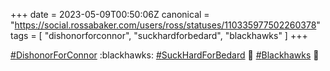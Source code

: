 +++
date = 2023-05-09T00:50:06Z
canonical = "https://social.rossabaker.com/users/ross/statuses/110335977502260378"
tags = [ "dishonorforconnor", "suckhardforbedard", "blackhawks" ]
+++

<p><a href="https://social.rossabaker.com/tags/DishonorForConnor" class="mention hashtag" rel="tag">#<span>DishonorForConnor</span></a> :blackhawks: <a href="https://social.rossabaker.com/tags/SuckHardForBedard" class="mention hashtag" rel="tag">#<span>SuckHardForBedard</span></a> 🏒 <a href="https://social.rossabaker.com/tags/Blackhawks" class="mention hashtag" rel="tag">#<span>Blackhawks</span></a> 🎉</p>
